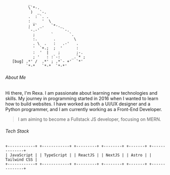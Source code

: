 ```
          _                        
          \`*-.                    
           )  _`-.                 
          .  : `. .                
          : _   '  \               
          ; *` _.   `*-._          
          `-.-'          `-.       
            ;       `       `.     
            :.       .        \    
            . \  .   :   .-'   .   
            '  `+.;  ;  '      :   
            :  '  |    ;       ;-. 
            ; '   : :`-:     _.`* ;
   [bug] .*' /  .*' ; .*`- +'  `*' 
         `*-*   `*-*  `*-*'
```

###### About Me
Hi there, I'm Rexa. I am passionate about learning new technologies and skills. My journey in programming started in 2016 when I wanted to learn how to build websites. I have worked as both a UI/UX designer and a Python programmer, and I am currently working as a Front-End Developer.

> I am aiming to become a Fullstack JS developer, focusing on MERN.

###### Tech Stack
```
+------------+ +------------+ +---------+ +--------+ +-------+ +--------------+
| JavaScript | | TypeScript | | ReactJS | | NextJS | | Astro | | Tailwind CSS |
+------------+ +------------+ +---------+ +--------+ +-------+ +--------------+
```
